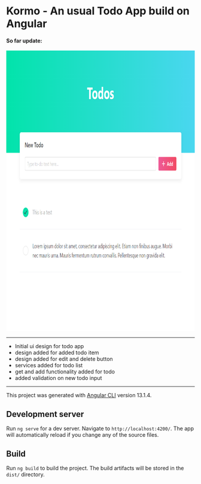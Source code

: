 # Kormo - An usual Todo App build on Angular

#### So far update:

<img src="docs-asset/bdd1582c71c7126cfe906910b7ee630ab49e094a.png" height="750">

----

- Initial ui design for todo app
- design added for added todo item
- design added for edit and delete button
- services added for todo list
- get and add functionality added for todo
- added validation on new todo input

----


This project was generated with [Angular CLI](https://github.com/angular/angular-cli) version 13.1.4.

## Development server

Run `ng serve` for a dev server. Navigate to `http://localhost:4200/`. The app will automatically reload if you change any of the source files.

## Build

Run `ng build` to build the project. The build artifacts will be stored in the `dist/` directory.
